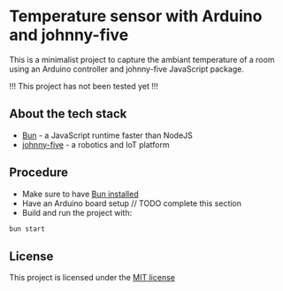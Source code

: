 # Temperature sensor with Arduino and johnny-five

This is a minimalist project to capture the ambiant temperature of a room using an Arduino controller and johnny-five JavaScript package.

!!! This project has not been tested yet !!!

## About the tech stack

- [Bun](https://bun.sh) - a JavaScript runtime faster than NodeJS
- [johnny-five](https://johnny-five.io/) - a robotics and IoT platform

## Procedure

- Make sure to have [Bun installed](https://bun.sh/docs/installation)
- Have an Arduino board setup // TODO complete this section
- Build and run the project with:

```bash
bun start
```

## License

This project is licensed under the [MIT license](https://opensource.org/license/mit/)
